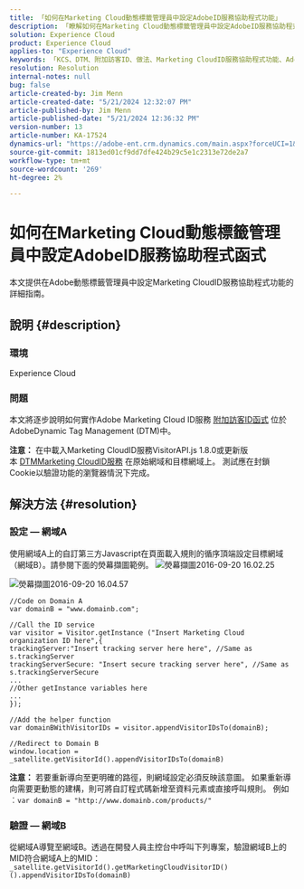 ```yaml
---
title: 「如何在Marketing Cloud動態標籤管理員中設定AdobeID服務協助程式功能」
description: 「瞭解如何在Marketing Cloud動態標籤管理員中設定AdobeID服務協助程式功能。」
solution: Experience Cloud
product: Experience Cloud
applies-to: "Experience Cloud"
keywords: 「KCS、DTM、附加訪客ID、做法、Marketing CloudID服務協助程式功能、Adobe動態標籤管理員、Adobe Experience Cloud」
resolution: Resolution
internal-notes: null
bug: false
article-created-by: Jim Menn
article-created-date: "5/21/2024 12:32:07 PM"
article-published-by: Jim Menn
article-published-date: "5/21/2024 12:36:32 PM"
version-number: 13
article-number: KA-17524
dynamics-url: "https://adobe-ent.crm.dynamics.com/main.aspx?forceUCI=1&pagetype=entityrecord&etn=knowledgearticle&id=dab12021-6e17-ef11-9f8a-6045bd006268"
source-git-commit: 1813ed01cf9dd7dfe424b29c5e1c2313e72de2a7
workflow-type: tm+mt
source-wordcount: '269'
ht-degree: 2%

---
```


# 如何在Marketing Cloud動態標籤管理員中設定AdobeID服務協助程式函式


本文提供在Adobe動態標籤管理員中設定Marketing CloudID服務協助程式功能的詳細指南。

## 說明 {#description}


### <b>環境</b>

Experience Cloud



### <b>問題</b>

本文將逐步說明如何實作Adobe Marketing Cloud ID服務 [附加訪客ID函式](https://experienceleague.adobe.com/docs/id-service/using/id-service-api/methods/appendvisitorid.html?lang=zh-Hant) 位於AdobeDynamic Tag Management (DTM)中。

<b>注意：</b> 在中載入Marketing CloudID服務VisitorAPI.js 1.8.0或更新版本 [DTMMarketing CloudID服務](https://experienceleague.adobe.com/docs/id-service/using/id-service-api/methods/getmcvid.html) 在原始網域和目標網域上。 測試應在封鎖Cookie以驗證功能的瀏覽器情況下完成。


## 解決方法 {#resolution}


### <b>設定 — 網域A</b>

使用網域A上的自訂第三方Javascript在頁面載入規則的循序頂端設定目標網域（網域B）。請參閱下面的熒幕擷圖範例。
![熒幕擷圖2016-09-20 16.02.25](https://helpx.adobe.com/content/dam/help/en/dtm/kb/how-to-set-marketing-cloud-id-service-helper-function-in-adobe-d/jcr%3acontent/main-pars/image/Screenshot%202016-09-20%2016.02.25.png "熒幕擷圖2016-09-20 16.02.25")

![熒幕擷圖2016-09-20 16.04.57](https://helpx.adobe.com/content/dam/help/en/dtm/kb/how-to-set-marketing-cloud-id-service-helper-function-in-adobe-d/jcr%3acontent/main-pars/image_1393293752/Screenshot%202016-09-20%2016.04.57.png "熒幕擷圖2016-09-20 16.04.57")

```clike
//Code on Domain A
var domainB = "www.domainb.com";
 
//Call the ID service
var visitor = Visitor.getInstance ("Insert Marketing Cloud organization ID here",{
trackingServer:"Insert tracking server here here", //Same as s.trackingServer
trackingServerSecure: "Insert secure tracking server here", //Same as s.trackingServerSecure
...
//Other getInstance variables here
...
});
 
//Add the helper function
var domainBWithVisitorIDs = visitor.appendVisitorIDsTo(domainB);
 
//Redirect to Domain B
window.location = _satellite.getVisitorId().appendVisitorIDsTo(domainB)
```


<b>注意：</b> 若要重新導向至更明確的路徑，則網域設定必須反映該意圖。 如果重新導向需要更動態的建構，則可將自訂程式碼新增至資料元素或直接呼叫規則。 例如︰`var domainB = "http://www.domainb.com/products/"`



### <b>驗證 — 網域B</b>



從網域A導覽至網域B。透過在開發人員主控台中呼叫下列專案，驗證網域B上的MID符合網域A上的MID：  `_satellite.getVisitorId().getMarketingCloudVisitorID()().appendVisitorIDsTo(domainB)`
